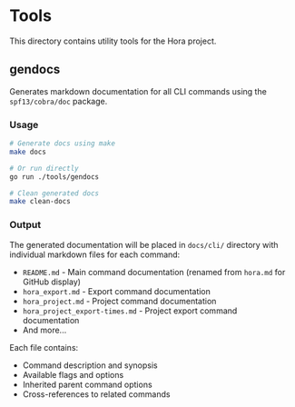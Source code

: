 # Tools

This directory contains utility tools for the Hora project.

## gendocs

Generates markdown documentation for all CLI commands using the `spf13/cobra/doc` package.

### Usage

```bash
# Generate docs using make
make docs

# Or run directly
go run ./tools/gendocs

# Clean generated docs
make clean-docs
```

### Output

The generated documentation will be placed in `docs/cli/` directory with individual markdown files for each command:

- `README.md` - Main command documentation (renamed from `hora.md` for GitHub display)
- `hora_export.md` - Export command documentation
- `hora_project.md` - Project command documentation
- `hora_project_export-times.md` - Project export command documentation
- And more...

Each file contains:
- Command description and synopsis
- Available flags and options
- Inherited parent command options
- Cross-references to related commands
